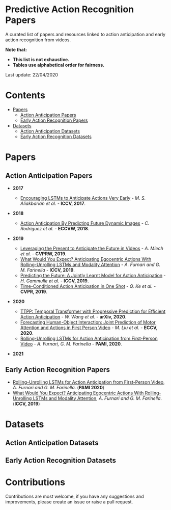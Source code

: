 # Predictive Action Recognition Papers

A curated list of papers and resources linked to action anticipation and early action recognition from videos.

**Note that:**

-   **This list is not exhaustive.**
-   **Tables use alphabetical order for fairness.**

Last update: 22/04/2020

# Contents
- [Papers](#papers)
	- [Action Anticipation Papers](#action-anticipation-papers)
	- [Early Action Recognition Papers](#early-action-recognition-papers)
- [Datasets](#datasets)
  - [Action Anticipation Datasets](action-anticipation-datasets)
  - [Early Action Recognition Datasets](early-action-recognition-datasets)

# Papers
## Action Anticipation Papers

- **2017**
  - [Encouraging LSTMs to Anticipate Actions Very Early](https://basurafernando.github.io/papers/ICCV17.pdf) - *M. S. Aliakbarian et al.* - **ICCV, 2017**.

- **2018**
  - [Action Anticipation By Predicting Future Dynamic Images](https://arxiv.org/abs/1808.00141) - *C. Rodriguez et al.* - **ECCVW, 2018**.

- **2019**
  - [Leveraging the Present to Anticipate the Future in Videos](https://research.fb.com/wp-content/uploads/2019/05/Leveraging-the-Present-to-Anticipate-the-Future-in-Videos.pdf) - *A. Miech et al.* - **CVPRW, 2019**.
  - [What Would You Expect? Anticipating Egocentric Actions With Rolling-Unrolling LSTMs and Modality Attention](https://openaccess.thecvf.com/content_ICCV_2019/papers/Furnari_What_Would_You_Expect_Anticipating_Egocentric_Actions_With_Rolling-Unrolling_LSTMs_ICCV_2019_paper.pdf) - *A. Furnari and G. M. Farinella* - **ICCV, 2019**.
  - [Predicting the Future: A Jointly Learnt Model for Action Anticipation](https://openaccess.thecvf.com/content_ICCV_2019/papers/Gammulle_Predicting_the_Future_A_Jointly_Learnt_Model_for_Action_Anticipation_ICCV_2019_paper.pdf) - *H. Gammulle et al.* - **ICCV, 2019**.
  - [Time-Conditioned Action Anticipation in One Shot](https://openaccess.thecvf.com/content_CVPR_2019/papers/Ke_Time-Conditioned_Action_Anticipation_in_One_Shot_CVPR_2019_paper.pdf) - *Q. Ke et al.* - **CVPR, 2019**.

- **2020**
  - [TTPP: Temporal Transformer with Progressive Prediction for Efficient Action Anticipation](https://arxiv.org/abs/2003.03530) - *W. Wang et al.* - **arXiv, 2020**.
  - [Forecasting Human-Object Interaction: Joint Prediction of Motor Attention and Actions in First Person Video](https://arxiv.org/abs/1911.10967) - *M. Liu et al.* - **ECCV, 2020**.
  - [Rolling-Unrolling LSTMs for Action Anticipation from First-Person Video](https://arxiv.org/pdf/2005.02190v2.pdf) - *A. Furnari, G. M. Farinella* - **PAMI, 2020**.
- **2021**


## Early Action Recognition Papers
- [Rolling-Unrolling LSTMs for Action Anticipation from First-Person Video](https://arxiv.org/pdf/2005.02190v2.pdf), *A. Furnari and G. M. Farinella*. (**PAMI 2020**)
- [What Would You Expect? Anticipating Egocentric Actions With Rolling-Unrolling LSTMs and Modality Attention](https://openaccess.thecvf.com/content_ICCV_2019/papers/Furnari_What_Would_You_Expect_Anticipating_Egocentric_Actions_With_Rolling-Unrolling_LSTMs_ICCV_2019_paper.pdf), *A. Furnari and G. M. Farinella*. (**ICCV, 2019**)

 
# Datasets
## Action Anticipation Datasets

## Early Action Recognition Datasets


# Contributions
Contributions are most welcome, if you have any suggestions and improvements, please create an issue or raise a pull request.
